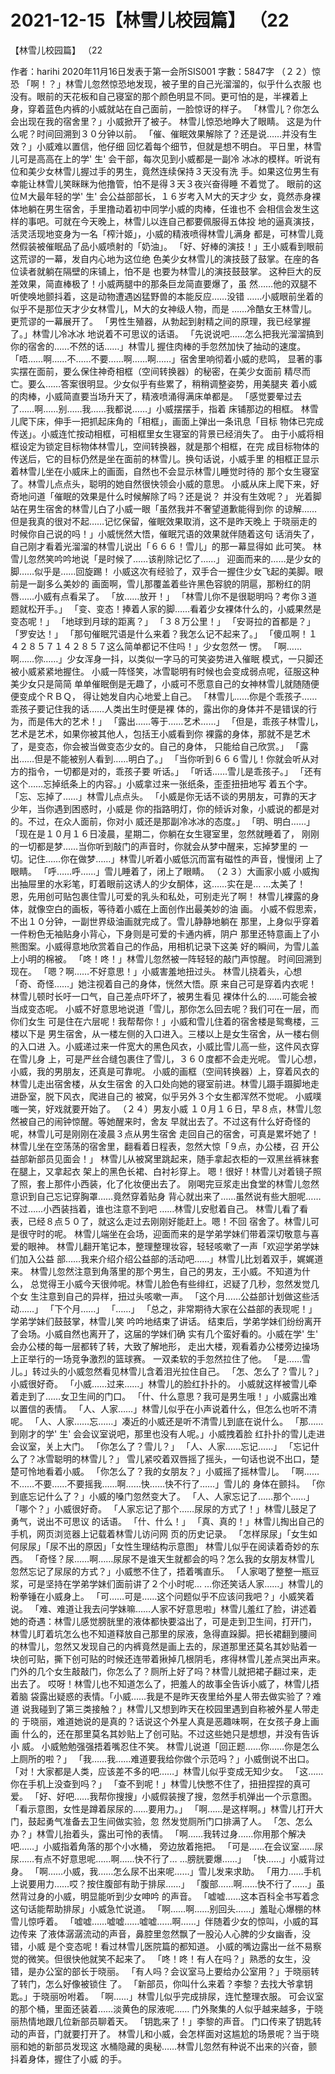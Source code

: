 # 2021-12-15【林雪儿校园篇】 （22



【林雪儿校园篇】 （22



作者：harihi 2020年11月16日发表于第一会所SIS001 字數：5847字
（２２）惊恐
「啊！？」林雪儿忽然惊恐地发现，被子里的自己光溜溜的，似乎什么衣服 也没有。眼前的天花板和自己寝室的那个颜色明显不同。更可怕的是，半裸着上 身，穿着蓝色内裤的小威就站在自己面前，一脸惊讶的样子。
「林雪儿？你怎么会出现在我的宿舍里？」小威掀开了被子。
林雪儿惊恐地睁大了眼睛。
这是为什么呢？时间回溯到３０分钟以前。
「催、催眠效果解除了？还是说……并没有生效？」小威难以置信，他仔细 回忆着每个细节，但就是想不明白。
平日里，林雪儿可是高高在上的学' 生' 会干部，每次见到小威都是一副冷 冰冰的模样。听说有位和美少女林雪儿握过手的男生，竟然连续保持３天没有洗 手。如果这位男生有幸能让林雪儿笑眯眯为他撸管，怕不是得３天３夜兴奋得睡 不着觉了。
眼前的这位Ｍ大最年轻的学' 生' 会公益部部长，１６岁考入Ｍ大的天才少 女，竟然赤身裸体地躺在男生宿舍，手里撸动着初中同学小威的肉棒，任谁也不 会相信会发生这样的事吧。可就在今天晚上，林雪儿以连自己都要佩服得五体投 地的逼真演技，活灵活现地变身为一名「榨汁姬」，小威的精液喷得林雪儿满身 都是，可林雪儿竟然假装被催眠品了品小威喷射的「奶油」。
「好、好棒的演技！」王小威看到眼前这荒谬的一幕，发自内心地为这位绝 色美少女林雪儿的演技鼓了鼓掌。在座的各位读者就躺在隔壁的床铺上，怕不是 也要为林雪儿的演技鼓鼓掌。
这种巨大的反差效果，简直棒极了！小威两腿中的那条巨龙简直要爆了，虽 然……他的双腿不听使唤地颤抖着，这是动物遭遇凶猛野兽的本能反应……没错 ……小威眼前坐着的似乎不是那位天才少女林雪儿，Ｍ大的女神级人物，而是 ……冷酷女王林雪儿。
更荒谬的一幕展开了。
「男性生殖器，从勃起到射精之间的原理，我已经掌握了。」林雪儿冷冰冰 地说着不可思议的话语。
「先说说吧……怎么把我光溜溜搞到你的宿舍的……不然的话……」林雪儿 握住肉棒的手忽然加快了抽动的速度。
「唔……啊……不……不要……啊……啊……」宿舍里响彻着小威的悲鸣， 显著的事实摆在面前，要么保住神奇相框（空间转换器）的秘密，在美少女面前 精尽而亡。要么……答案很明显。少女似乎有些累了，稍稍调整姿势，用美腿夹 着小威的肉棒，小威简直要当场升天了，精液喷涌得满床单都是。
「感觉要晕过去了……啊……别……我……我都说……」小威摆摆手，指着 床铺那边的相框。
林雪儿爬下床，伸手一把抓起床角的「相框」，画面上弹出一条讯息「目标 物体已完成传送」。小威连忙按动相框，可相框里女生寝室的背景已经消失了。 由于小威将相框设定为锁定目标物体林雪儿，空间转换器，就是那个相框，在完 成目标物体的传送后，它的目标仍然是坐在面前的林雪儿。换句话说，小威手里 的相框正显示着林雪儿坐在小威床上的画面，自然也不会显示林雪儿睡觉时待的 那个女生寝室了。林雪儿点点头，聪明的她自然很快领会小威的意思。
小威从床上爬下来，好奇地问道「催眠的效果是什么时候解除了吗？还是说？ 并没有生效呢？」
光着脚站在男生宿舍的林雪儿白了小威一眼「虽然我并不奢望道歉能得到你 的谅解……但是我真的很对不起……记忆保留，催眠效果取消，这不是昨天晚上 于晓丽走的时候你自己说的吗！」小威恍然大悟，催眠咒语的效果就伴随着这句 话消失了，自己刚才看着光溜溜的林雪儿说出「６６６！雪儿」的那一幕显得如 此可笑。
林雪儿忽然笑吟吟地说「是时候了……该削除记忆了……」
迎面而来的……是少女的脚……似乎是……回旋踢！
小威这次有经验了，双手合一握住少女飞起的美脚。眼前是一副多么美妙的 画面啊，雪儿那覆盖着些许黑色容貌的阴扈，那粉红的阴唇……小威有点看呆了。
「放……放开！」
「林雪儿你不是很聪明吗？考你３道题就松开手。」
「变、变态！捧着人家的脚……看着少女裸体什么的，小威果然是变态呢！」
「地球到月球的距离？」
「３８万公里！」
「安哥拉的首都是？」
「罗安达！」
「那句催眠咒语是什么来着？我怎么记不起来了。」
「傻瓜啊！１４２８５７１４２８５７这么简单都记不住吗！」少女忽然一 愣。
「啊……啊……你……」少女浑身一抖，以类似一字马的可笑姿势进入催眠 模式，一只脚还被小威紧紧地握住。
小威一阵怪笑，冰雪聪明有时候也会变成弱点呢，征服这种美少女只是简简 单单催眠倒是无趣了，小威可不愿意自己的女神林雪儿就随随便便变成个ＲＢＱ， 得让她发自内心地爱上自己。
「林雪儿……你是个乖孩子……乖孩子要记住我的话……人类出生时便是裸 体的，露出你的身体并不是错误的行为，而是伟大的艺术！」
「露出……等于……艺术……」
「但是，乖孩子林雪儿，艺术是艺术，如果你被其他人，包括王小威看到你 裸露的身体，那就不是艺术了，是变态，你会被当做变态少女的。自己的身体， 只能给自己欣赏。」
「露出……但是不能被别人看到……明白了。」
「当你听到６６６雪儿！你就会听从对方的指令，一切都是对的，乖孩子要 听话。」
「听话……雪儿是乖孩子。」
「还有这个……忘掉纸条上的内容。」小威拿过来一张纸条，歪歪扭扭地写 着五个字。
「忘、忘掉了……」林雪儿点点头。
「小威是你无话不谈的男朋友，可靠的天才少年，当你遇到困惑时，小威是 你的指路明灯，你的倾诉对象，小威说的都是对的。不过，在众人面前，你对小 威还是那副冷冰冰的态度。」
「明、明白……」
「现在是１０月１６日凌晨，星期二，你躺在女生寝室里，忽然就睡着了， 刚刚的一切都是梦……当你听到敲门的声音时，你就会从梦中醒来，忘掉梦里的 一切。记住……你在做梦……」林雪儿听着小威低沉而富有磁性的声音，慢慢闭 上了眼睛。
「呼……呼……」雪儿睡着了，闭上了眼睛。
（２３）大画家小威
小威掏出抽屉里的水彩笔，盯着眼前这诱人的少女酮体，这……实在是… …太美了！
恩，先用创可贴包裹住雪儿可爱的乳头和私处，可别走光了啊！
林雪儿裸露的身体，就像空白的画板，等待着小威在上面创作出最美妙的油 画。
小威不假思索，不出１０分钟，一副世界级油画就完成了。雪儿静静地躺在 那里，上身似乎穿着一件粉色无袖贴身小背心，下身则是可爱的卡通内裤，阴户 那里还特意画上了小熊图案。小威得意地欣赏着自己的作品，用相机记录下这美 好的瞬间，为雪儿盖上小明的棉被。
「咚！咚！」林雪儿忽然被一阵轻轻的敲门声惊醒。
时间回溯到现在。
「嗯？啊……不好意思！」小威害羞地扭过头。
林雪儿挠着头，心想「奇、奇怪……」她注视着自己的身体，恍然大悟。原 来自己可是穿着内衣呢！林雪儿顿时长吁一口气，自己差点吓坏了，被男生看见 裸体什么的……可能会被当成变态呢。
小威不好意思地说道「雪儿，那你怎么回去呢？我们可在一层，而你们女生 可是住在六层呢！我帮帮你！」小威和雪儿住着的宿舍楼是鸳鸯楼，三楼以下是 男生宿舍，从一楼左侧的入口进入。三楼以上是女生宿舍，从一楼右侧的入口进 入。小威递过来一件宽大的黑色风衣，小威比雪儿高一些，这件风衣穿在雪儿身 上，可是严丝合缝包裹住了雪儿，３６０度都不会走光呢。
雪儿心想，小威，我的男朋友，还真是可靠呢。
小威的画框（空间转换器）上，穿着风衣的林雪儿走出宿舍楼，从女生宿舍 的入口处向她的寝室前进。林雪儿蹑手蹑脚地走进卧室，脱下风衣，爬进自己的 被窝，似乎另外３个女生都浑然不觉呢。
小威噗嗤一笑，好戏就要开始了。
（２４）男友小威
１０月１６日，早８点，林雪儿忽然被自己的闹钟惊醒。等她醒来时，舍友 早就出去了。不过这有什么好奇怪的呢，林雪儿可是刚刚在凌晨３点从男生宿舍 走回自己的宿舍，可真是累坏她了！
林雪儿坐在空荡荡的宿舍里，翻看着日程表，忽然大惊「９点，办公楼，召 开公益部新部员见面会！」
林雪儿从被窝里跳起来，随手拿起衣柜的一双黑丝裤袜套在腿上，又拿起衣 架上的黑色长裙、白衬衫穿上。
嗯！很好！林雪儿对着镜子照了照，套上那件小西装，化了化妆便出去了。
刚喝完豆浆走出食堂的林雪儿忽然意识到自己忘记穿胸罩……竟然穿着贴身 背心就出来了……虽然说有些大胆呢……不过……小西装挡着，谁也注意不到吧 ……林雪儿安慰着自己。
林雪儿看了看表，已经８点５０了，就这么走过去刚刚好能赶上。嗯！不回 宿舍了。林雪儿可是很守时的呢。
林雪儿端坐在会场，迎面而来的是学弟学妹们带着深切敬意与喜爱的眼神。 林雪儿翻开笔记本，整理整理妆容，轻轻咳嗽了一声「欢迎学弟学妹们加入公益 部……我来介绍介绍公益部的活动吧……」林雪儿比划着双手，娓娓道来。
林雪儿忽然注意到角落里的那个男生，自己的男友，王小威。不知道为什么， 总觉得王小威今天很帅呢。林雪儿脸色有些绯红，迟疑了几秒，忽然发觉几个女 生注意到自己的异样，扭过头咳嗽一声。
「这个月……公益部计划做这些活动……」
「下个月……」
「……」
「总之，非常期待大家在公益部的表现呢！」学弟学妹们鼓鼓掌，林雪儿笑 吟吟地结束了讲话。
结束后，学弟学妹们纷纷离开了会场。小威自然也离开了，这届的学妹们确 实有几个蛮好看的。小威在学' 生' 会办公楼的每一层都转了转，大致了解地形， 走出大楼，观看着办公楼旁边操场上正举行的一场竞争激烈的篮球赛。
一双柔软的手忽然拉住了他。
「是……雪儿。」转过头的小威忽然看见林雪儿含着泪光拉住自己。
「怎、怎么了？雪儿？」小威很好奇。
「小威……过来……」林雪儿的脸红扑扑的。
小威就这样被雪儿牵着走到了……女卫生间的门口。
「什、什么意思？我可是男生哦！」小威露出难以置信的表情。
「人、人家……」林雪儿似乎在小声说着什么，但怎么也听不清呢。
「人、人家……忘……」凑近的小威还是听不清雪儿到底在说什么。
「那……到刚才的学' 生' 会会议室说吧，那里也没有人呢。」小威拽着脸 红扑扑的雪儿走进会议室，关上大门。
「你怎么了？雪儿？」
「人、人家……忘记……」
「忘记什么了？冰雪聪明的林雪儿？」
雪儿紧咬着双唇摇了摇头，一句话也说不出口，楚楚可怜地看着小威。
「你怎么了？我的女朋友？」小威摇了摇林雪儿。
「啊……不……不要……不要摇我……啊……快……快不行了……」雪儿的 身体在颤抖。
「你到底忘记什么了？」小威的嗓门忽然变大了。
「人、人家忘记了……那个……」
「哪个？」小威很好奇。
「人家忘记了那个……尿尿的方式了！」林雪儿鼓足了勇气，说出不可思议 的话语。
「什、什么！」
「真、真的！」林雪儿掏出自己的手机，网页浏览器上记载着林雪儿访问网 页的历史记录。
「怎样尿尿」「女生如何尿尿」「尿不出的原因」「女性生理结构示意图」 林雪儿似乎在阅读着奇妙的东西。
「奇怪？尿……啊……尿尿不是谁天生就都会的吗？怎么我的女朋友林雪儿 忽然忘记了尿尿的方式？」小威憋不住了，捂着嘴直乐。
「人家喝了整整一瓶豆浆，可是坚持在学弟学妹们面前讲了２个小时呢… …你还笑话人家……」林雪儿的粉拳锤在小威身上。
「可……可是……这个问题似乎不应该问我吧？」小威笑着说。
「难、难道让我去问学妹嘛……人家不好意思啦」林雪儿羞红了脸，讲述着 她的奇遇：林雪儿感觉膀胱里的液体都快要溢出了，可是走到卫生间，打开门， 林雪儿盯着坑怎么也不知道释放自己那里的尿液，急得直跺脚。把长裙翻到腰间 的林雪儿，忽然又发现自己的内裤竟然是画上去的，尿道那里还莫名其妙贴着一 块创可贴，撕下创可贴的时候还连带着揪掉几根阴毛，疼得林雪儿差点哭出声来。 门外的几个女生敲敲门，你怎么了？厕所上好了吗？林雪儿就把裙子翻过来，走 出去了。
哎呀！林雪儿也不知道怎么了，把羞人的故事全告诉小威了，林雪儿捂着脑 袋露出疑惑的表情。「小威……我是不是昨天夜里给外星人带去做实验了？难道 说我碰到了第三类接触？」林雪儿又想到昨天在校园里遇到自称被外星人带走的 于晓丽，难道她说的是真的？话说这个外星人真是恶趣味啊，在女孩子身上画画 什么的，还在那里莫名其妙贴上了创可贴。不过这些她只是想想，并没有告诉小 威。
小威勉勉强强捂着嘴忍住不笑。
林雪儿说道「回正题……你……你是怎么上厕所的啦？」
「我……我……难道要我给你做个示范吗？」小威倒说不出口。
「对！大家都是人类，应该差不多的吧……」林雪儿似乎变成无知少女。
「这……你在手机上没查到吗？」
「查不到呢！」林雪儿快憋不住了，扭扭捏捏的真可爱。
「好、好吧……我帮你搜搜」小威假装搜了搜，忽然手机弹出一个示意图。
「看示意图，女性是蹲着尿尿的……要用力。」
「啊……是这样啊。」林雪儿打开大门，鼓起勇气准备去卫生间做实验，忽 然发觉厕所门口排满了人。
「怎、怎么办？」林雪儿抬着头，露出可怜的表情。
「啊……我转过身……你用那个解决吧……」小威指着角落的那个小水桶， 旁边放着拖把。
「可是……在会议室……尿尿……有点不好意思呢……啊……快不行了… …膀胱要爆……」
「快……」小威背过身。
「啊……小威，我……怎么尿不出来呢……」雪儿发来求助。
「用力……手机上说要用力……哎？按住腹部有助于排尿……」
「腹部……啊……快不行了……」虽然背过身的小威，明显能听到少女呻吟 的声音。
「嘘嘘……这本百科全书写着念这句话能帮助排尿」小威急忙说道。
「啊……啊……别回头……」羞耻心爆棚的林雪儿惊呼着。
「嘘嘘……嘘嘘……嘘嘘……啊……」伴随着少女的惊叫，小威的耳边传来 了液体潺潺流动的声音，鼻腔里忽然飘了一股沁人心脾的少女幽香，没错，小威 是个变态呢！看过林雪儿医院篇的都知道。
小威的嘴边露出一丝不易察觉的微笑。但很快他就笑不起来了。
「咚！咚！有人在吗？」熟悉的女生，没错，是办公室的部长于晓丽。
「有人吗？会议室马上要给办公室用？」于晓丽转了转门，怎么好像被锁住 了。
「新部员，你叫什么来着？李黎？去找大爷拿钥匙。」于晓丽吩咐着。
「啊……」林雪儿似乎完成排尿，连忙整理衣服。
可会议室的那个桶，里面还装着……淡黄色的尿液呢……
门外聚集的人似乎越来越多，于晓丽热情地跟几位新部员聊着天。
「钥匙来了！」李黎的声音。
门口传来了钥匙转动的声音，门就要打开了。
林雪儿和小威，会怎样面对这尴尬的场景呢？当于晓丽和她的新部员发现这 水桶隐藏的奥秘……林雪儿忽然有种说不出来的兴奋，颤抖着身体，握住了小威 的手。



